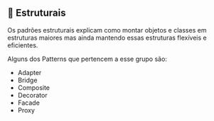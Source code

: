
## 🧱 Estruturais
Os padrões estruturais explicam como montar objetos e classes em estruturas maiores mas ainda mantendo essas estruturas flexíveis e eficientes.

Alguns dos Patterns que pertencem a esse grupo são:
 - Adapter
 - Bridge
 - Composite
 - Decorator
 - Facade
 - Proxy

